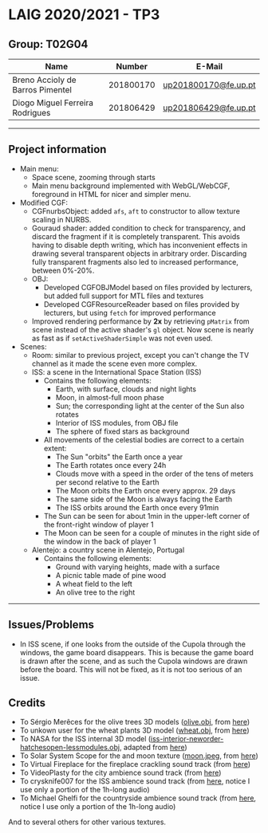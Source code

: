 # LAIG 2020/2021 - TP3

## Group: T02G04

| Name             | Number    | E-Mail             |
| ---------------- | --------- | ------------------ |
| Breno Accioly de Barros Pimentel | 201800170 | up201800170@fe.up.pt |
| Diogo Miguel Ferreira Rodrigues  | 201806429 | up201806429@fe.up.pt |

----
## Project information

- Main menu:
  - Space scene, zooming through starts
  - Main menu background implemented with WebGL/WebCGF, foreground in HTML for nicer and simpler menu.
- Modified CGF:
  - CGFnurbsObject: added `afs`, `aft` to constructor to allow texture scaling in NURBS.
  - Gouraud shader: added condition to check for transparency, and discard the fragment if it is completely transparent. This avoids having to disable depth writing, which has inconvenient effects in drawing several transparent objects in arbitrary order. Discarding fully transparent fragments also led to increased performance, between 0%-20%.
  - OBJ:
    - Developed CGFOBJModel based on files provided by lecturers, but added full support for MTL files and textures
    - Developed CGFResourceReader based on files provided by lecturers, but using `fetch` for improved performance
  - Improved rendering performance by **2x** by retrieving `pMatrix` from scene instead of the active shader's `gl` object. Now scene is nearly as fast as if `setActiveShaderSimple` was not even used.
- Scenes:
  - Room: similar to previous project, except you can't change the TV channel as it made the scene even more complex.
  - ISS: a scene in the International Space Station (ISS)
    - Contains the following elements:
      - Earth, with surface, clouds and night lights
      - Moon, in almost-full moon phase
      - Sun; the corresponding light at the center of the Sun also rotates
      - Interior of ISS modules, from OBJ file
      - The sphere of fixed stars as background
    - All movements of the celestial bodies are correct to a certain extent:
      - The Sun "orbits" the Earth once a year
      - The Earth rotates once every 24h
      - Clouds move with a speed in the order of the tens of meters per second relative to the Earth
      - The Moon orbits the Earth once every approx. 29 days
      - The same side of the Moon is always facing the Earth
      - The ISS orbits around the Earth once every 91min
    - The Sun can be seen for about 1min in the upper-left corner of the front-right window of player 1
    - The Moon can be seen for a couple of minutes in the right side of the window in the back of player 1
  - Alentejo: a country scene in Alentejo, Portugal
    - Contains the following elements:
      - Ground with varying heights, made with a surface
      - A picnic table made of pine wood
      - A wheat field to the left
      - An olive tree to the right
----
## Issues/Problems

- In ISS scene, if one looks from the outside of the Cupola through the windows, the game board disappears. This is because the game board is drawn after the scene, and as such the Cupola windows are drawn before the board. This will not be fixed, as it is not too serious of an issue.

## Credits

- To Sérgio Merêces for the olive trees 3D models ([olive.obj](scenes/alentejo/obj/olive/olive.obj), from [here](https://www.sergiomereces.com/3d-models-free-download/))
- To unkown user for the wheat plants 3D model ([wheat.obj](scenes/alentejo/obj/olive/olive.obj), from [here](https://123free3dmodels.com/wheat-field-v1-13239))
- To NASA for the ISS internal 3D model ([iss-interior-neworder-hatchesopen-lessmodules.obj](scenes/iss/obj/iss/iss-interior-neworder-hatchesopen-lessmodules.obj), adapted from [here](https://nasa3d.arc.nasa.gov/detail/iss-internal))
- To Solar System Scope for the and moon texture ([moon.jpeg](scenes/iss/textures/moon.jpeg), from [here](https://www.solarsystemscope.com/textures/))
- To Virtual Fireplace for the fireplace crackling sound track (from [here](https://www.youtube.com/watch?v=lQPdYRh3CME))
- To VideoPlasty for the city ambience sound track (from [here](https://www.youtube.com/watch?v=jX-0Wb_wQsY))
- To crysknife007 for the ISS ambience sound track (from [here](https://www.youtube.com/watch?v=ct2Ad44CH98), notice I use only a portion of the 1h-long audio)
- To Michael Ghelfi for the countryside ambience sound track (from [here](https://www.youtube.com/watch?v=MfiDTOst3L4), notice I use only a portion of the 1h-long audio)

And to several others for other various textures.
